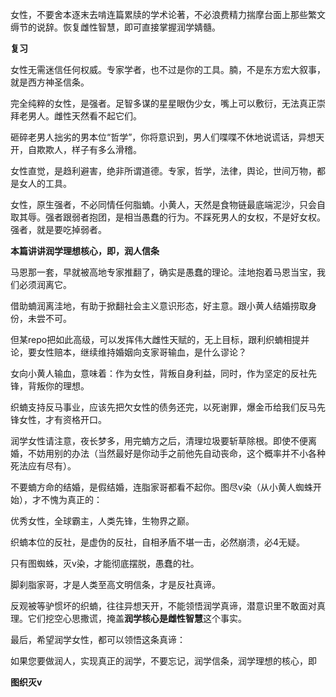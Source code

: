 女性，不要舍本逐末去啃连篇累牍的学术论著，不必浪费精力揣摩台面上那些繁文缛节的说辞。恢复雌性智慧，即可直接掌握润学婧髓。

**复习**

女性无需迷信任何权威。专家学者，也不过是你的工具。腩，不是东方宏大叙事，就是西方神圣信条。

完全纯粹的女性，是强者。足智多谋的星星眼伪少女，嘴上可以敷衍，无法真正崇拜老男人。雌性天然看不起它们。

砸碎老男人拙劣的男本位“哲学”，你将意识到，男人们喋喋不休地说谎话，异想天开，自欺欺人，样子有多么滑稽。

女性直觉，是趋利避害，绝非所谓道德。专家，哲学，法律，舆论，世间万物，都是女人的工具。

女性，原生强者，不必同情任何脂蝻。小黄人，天然是食物链最底端泥沙，只会自取其辱。强者跟弱者抱团，是相当愚蠢的行为。不踩死男人的女权，不是好女权。强者，就是要吃掉弱者。

**本篇讲讲润学理想核心，即，润人信条**

马恩那一套，早就被高地专家推翻了，确实是愚蠢的理论。洼地抱着马恩当宝，我们必须润离它。

借助蝻润离洼地，有助于掀翻社会主义意识形态，好主意。跟小黄人结婚捞取身份，未尝不可。

但某repo把如此高级，可以发挥伟大雌性天赋的，无上目标，跟利织蝻相提并论，要女性赔本，继续维持婚姻向支家哥输血，是什么谬论？

女向小黄人输血，意味着：作为女性，背叛自身利益，同时，作为坚定的反社先锋，背叛你的理想。

织蝻支持反马事业，应该先把欠女性的债务还完，以死谢罪，爆金币给我们反马先锋女性，才有资格开口。

润学女性请注意，夜长梦多，用完蝻方之后，清理垃圾要斩草除根。即使不便离婚，不妨用别的办法（当然最好是你动手之前他先自动丧命，这个概率并不小各种死法应有尽有）。

不要蝻方命的结婚，是假结婚，连脂家哥都看不起你。图尽v染（从小黄人蜘蛛开始），才不愧为真正的：

优秀女性，全球霸主，人类先锋，生物界之巅。

织蝻本位的反社，是虚伪的反社，自相矛盾不堪一击，必然崩溃，必4无疑。

只有图蜘蛛，灭v染，才能彻底摆脱，愚蠢的社。

脚刹脂家哥，才是人类至高文明信条，才是反社真谛。

反观被等驴惯坏的织蝻，往往异想天开，不能领悟润学真谛，潜意识里不敢面对真理。它们挖空心思撒谎，掩盖**润学核心是雌性智慧**这个事实。

最后，希望润学女性，都可以领悟这条真谛：

如果您要做润人，实现真正的润学，不要忘记，润学信条，润学理想的核心，即

**图织灭v**
